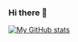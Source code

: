 ### Hi there 👋
[![My GitHub stats](https://github-readme-stats.vercel.app/api?username=mohan-cloud&show_icons=true)](https://github.com/Mohan-cloud)
<!--
**Mohan-cloud/Mohan-cloud** is a ✨ _special_ ✨ repository because its `README.md` (this file) appears on your GitHub profile.

Here are some ideas to get you started:

- 🔭 I’m currently working on ...
- 🌱 I’m currently learning ...
- 👯 I’m looking to collaborate on ...
- 🤔 I’m looking for help with ...
- 💬 Ask me about ...
- 📫 How to reach me: ...
- 😄 Pronouns: ...
- ⚡ Fun fact: ...
-->
